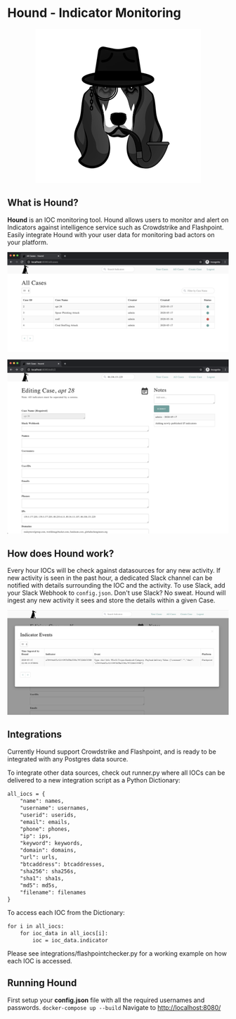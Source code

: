 # Hound - Indicator Monitoring

<div align="center"><img src="app/static/img/hound.png" /></div>

## What is Hound?
**Hound** is an IOC monitoring tool. Hound allows users to monitor and alert on Indicators against intelligence service such as Crowdstrike and Flashpoint.
Easily integrate Hound with your user data for monitoring bad actors on your platform.

![All Cases](./app/static/screenshots/allcases.png)

![Case View](./app/static/screenshots/caseview.png)

## How does Hound work?
Every hour IOCs will be check against datasources for any new activity. If new activity is seen in the past hour, a dedicated Slack channel can be notified with details surrounding the IOC and the activity. To use Slack, add your Slack Webhook to `config.json`.
Don't use Slack? No sweat. Hound will ingest any new activity it sees and store the details within a given Case. 

![Events Table](./app/static/screenshots/events.png)

## Integrations
Currently Hound support Crowdstrike and Flashpoint, and is ready to be integrated with any Postgres data source. 

To integrate other data sources, check out runner.py where all IOCs can be delivered to a new integration script as a Python Dictionary:

```
all_iocs = {
	"name": names,
	"username": usernames,
	"userid": userids,
	"email": emails,
	"phone": phones,
	"ip": ips,
	"keyword": keywords,
	"domain": domains,
	"url": urls,
	"btcaddress": btcaddresses,
	"sha256": sha256s,
	"sha1": sha1s,
	"md5": md5s,
	"filename": filenames
}
```

To access each IOC from the Dictionary:
```
for i in all_iocs:
    for ioc_data in all_iocs[i]:
        ioc = ioc_data.indicator
```

Please see integrations/flashpointchecker.py for a working example on how each IOC is accessed.

## Running Hound
First setup your **config.json** file with all the required usernames and passwords.
`docker-compose up --build`
Navigate to [http://localhost:8080/](http://localhost:8080/)